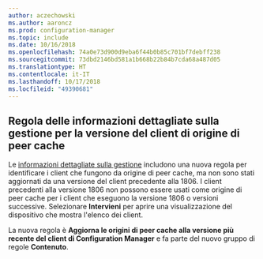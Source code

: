 ```yaml
---
author: aczechowski
ms.author: aaroncz
ms.prod: configuration-manager
ms.topic: include
ms.date: 10/16/2018
ms.openlocfilehash: 74a0e73d900d9eba6f44b0b85c701bf7debff238
ms.sourcegitcommit: 73dbd2146bd581a1b668b22b84b7cda68a487d05
ms.translationtype: HT
ms.contentlocale: it-IT
ms.lasthandoff: 10/17/2018
ms.locfileid: "49390681"
---
```

## <a name="bkmk_insights"></a> Regola delle informazioni dettagliate sulla gestione per la versione del client di origine di peer cache
<!-- 1358008 -->

  Le [informazioni dettagliate sulla gestione]( /sccm/core/servers/manage/management-insights) includono una nuova regola per identificare i client che fungono da origine di peer cache, ma non sono stati aggiornati da una versione del client precedente alla 1806.  I client precedenti alla versione 1806 non possono essere usati come origine di peer cache per i client che eseguono la versione 1806 o versioni successive. Selezionare **Intervieni** per aprire una visualizzazione del dispositivo che mostra l'elenco dei client. 

La nuova regola è **Aggiorna le origini di peer cache alla versione più recente del client di Configuration Manager** e fa parte del nuovo gruppo di regole **Contenuto**.




